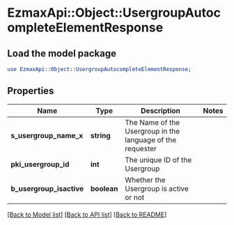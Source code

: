 # EzmaxApi::Object::UsergroupAutocompleteElementResponse

## Load the model package
```perl
use EzmaxApi::Object::UsergroupAutocompleteElementResponse;
```

## Properties
Name | Type | Description | Notes
------------ | ------------- | ------------- | -------------
**s_usergroup_name_x** | **string** | The Name of the Usergroup in the language of the requester | 
**pki_usergroup_id** | **int** | The unique ID of the Usergroup | 
**b_usergroup_isactive** | **boolean** | Whether the Usergroup is active or not | 

[[Back to Model list]](../README.md#documentation-for-models) [[Back to API list]](../README.md#documentation-for-api-endpoints) [[Back to README]](../README.md)


